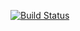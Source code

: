 [![Build Status](https://travis-ci.org/KelwinPF/API-Restfull-Spring-boot-TDD.svg?branch=master)](https://travis-ci.org/KelwinPF/API-Restfull-Spring-boot-TDD)